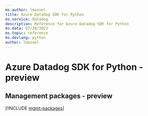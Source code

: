 ```yaml
---
ms.author: lmazuel
title: Azure Datadog SDK for Python
ms.service: datadog
description: Reference for Azure Datadog SDK for Python
ms.data: 07/28/2022
ms.topic: reference
ms.devlang: python
author: lmazuel
---
```

# Azure Datadog SDK for Python - preview

## Management packages - preview
[!INCLUDE [mgmt-packages](datadog-mgmt-index.md)]